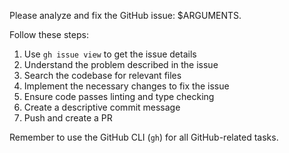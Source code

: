 Please analyze and fix the GitHub issue: $ARGUMENTS.

Follow these steps:

1. Use `gh issue view` to get the issue details
2. Understand the problem described in the issue
3. Search the codebase for relevant files
4. Implement the necessary changes to fix the issue
5. Ensure code passes linting and type checking
6. Create a descriptive commit message
7. Push and create a PR

Remember to use the GitHub CLI (`gh`) for all GitHub-related tasks.